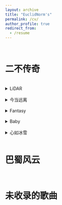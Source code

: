 ```yaml
---
layout: archive
title: "EuclidNorm's"
permalink: /cv/
author_profile: true
redirect_from:
  - /resume
---
```




<br/>

二不传奇
=========
<br/>

<details>
<summary>LiDAR</summary>  
<br/>

​<audio id="audio" controls="" preload="none">
      <source id="mp3" src="https://share.feijipan.com/s/oJCZqNHN">
</audio>
test
  
<br/>
他们的兄弟伙耍得都太假，halfway crooks还想跟老子赛马
<br/>
走到了底我也付出了代价，老子像斯巴达穿上了铠甲
<br/>
没得点东西还拿出来卖傻，老子在drill的时候你在哪
<br/>
直击你心灵把你打成psychopath，I can penetrate you scan like LiDAR
<br/>
Uh,uh,uh,scan,scan,uh,LiDAR
<br/>
Uh,uh,uh,scan,scan,uh
<br/>
提高转速，老子一冲垃圾甩到观音岩
<br/>
现实是驱不散的烟雾，躲不开的欲望和凡尘缘
<br/>
不会被延误，因为晓得乱花只会乱人眼
<br/>
Ain't no real talk，心里的魔鬼就像潘金莲
<br/>
太冰冷咯，淋过雨的人我不会再去盼晴天
<br/>
他们的real talk，其实是money talk talk nothing but谈金钱
<br/>
黄花园living legend，兄弟伙把全国变占领点
<br/>
We cannot stop here，我们的宏图早计划到三零年
<br/>
我们都每天在work，他们的耍得太水儿
<br/>
pull up the门儿，坐到了晚上return，垃圾的中专we purch
<br/>
他们的脑壳头全都是妹儿，白天在耍晚上在jerk
<br/>
老子去实验室回来写verse，写了一本儿，又是一本儿
<br/>
Ball like Faker，Lil Jay大师局秒选中单然后空ban
<br/>
我们的自信来自于技术和内心深处不用公关
<br/>
好嘛你说你搞不懂，可以理解因为你只是中专
<br/>
Pick and roll我和Lil Jay on the show我们像表演空翻
<br/>
他们的兄弟伙耍得都太假，halfway crooks还想跟老子赛马
<br/>
走到了底我也付出了代价，老子像斯巴达穿上了铠甲
<br/>
没得点东西还拿出来卖傻，老子在drill的时候你在哪
<br/>
直击你心灵把你打成psychopath，I can penetrate you scan like LiDAR
<br/>
Uh,uh,uh,scan,scan,uh,LiDAR
<br/>
Uh,uh,uh,scan,scan,uh

</details>

<br/>

<details>
<summary>今当远离</summary>  
  
<br/>
今当远离，兄弟伙临表涕零，从小喝嘉陵水
<br/>
习惯了家里睡，吃不惯咖喱味
<br/>
前面是浮沉哩身世和乱世哩未知，但我晓得我没得退
<br/>
革命哩兄弟伙消失在浪淘沙，刘关张我也没得辙
<br/>
我也不晓得我嘞回儿走了之后还可不可以回
<br/>
嘞回儿我走了下一回儿还要好久才可以喝一杯
<br/>
I'm gonna miss my home, I'm gonna miss my hometown
<br/>
I'm gonna miss my 重, I‘m gonna miss my hometown
<br/>
雾都哩水，尝起像Gatorade
<br/>
半夜耍完吃个黄姐，带劲像808
<br/>
黄花园生产着传说，兄弟到五湖和四海
<br/>
不管路程如何坎坷，我们在哪里都吃得开
<br/>
亲小人远贤臣之后汉所以之倾颓，打完了你们我再回去隐退
<br/>
老子们凡人些很难得领会，我感觉顶，像发了篇定会
<br/>
我能识破你们所有的诡计，小人得志面孔我不想回应
<br/>
过了百年反正都要变灰烬，再拼条命白帝城打到北京
<br/>
早些年我还记得，庞德公他们都喊我keep it low
<br/>
躬耕于南阳了几年后，诸侯和天下都放脑后
<br/>
读书是为了啥子，不为钱不为权为了能看清嘞世界
<br/>
但是我最后才明白，真正的金子就算地底也会被挖掘出
<br/>
他们都想耍酷，迷失在万花丛中
<br/>
我冰封池中之物，遇风雨我就会化龙凤
<br/>
都莫拿出来来摆了，兄弟伙隐居在隆中
<br/>
尝试拥有我哩天赋，梦里头他们会发梦冲
<br/>
老子做事不靠手气，不管你是司马懿还是周瑜，走你
<br/>
命运握在老子手里，哈批些只看到gucci和roley，狗屁
<br/>
今当远离，兄弟伙临表涕零，从小喝嘉陵水
<br/>
习惯了家里睡，吃不惯咖喱味
<br/>
前面是浮沉哩身世和乱世哩未知，但我晓得我没得退
<br/>
革命哩兄弟伙消失在浪淘沙，刘关张我也没得辙
<br/>
我也不晓得我嘞回儿走了之后还可不可以回
<br/>
嘞回儿我走了下一回儿还要好久才可以喝一杯
<br/>
I'm gonna miss my home, I'm gonna miss my hometown
<br/>
I'm gonna miss my 重, I‘m gonna miss my hometown
<br/>
I'm gonna miss my home, I'm gonna miss my hometown
<br/>
I'm gonna miss my 重, I‘m gonna miss my hometown

</details>

<br/>

<details>
<summary>Fantasy</summary>  
  
<br/>
抬头仰望天空，我们是否还是初见时的面容
<br/>
泛黄的回忆，在那时你会出现在我梦里
<br/>
Fantasy，living in fantasy
<br/>
在我的梦里总会出现你的身影
<br/>
Fantasy，living in fantasy
<br/>
冬天里仿佛又听见了你的声音
<br/>
不想再分开因为下一次重逢又是漫无归期
<br/>
When I was down, you always show up and you say you will come to save me
<br/>
每一次看你眼神我勾起一段段甜蜜的回忆
<br/>
Baby，如果爱是场骗局那你太卑鄙
<br/>
Baby牵着我的手，告诉我会陪你
<br/>
I don't wanna go，尽管维持关系费力
<br/>
她们全是hoe，你是最独特的唯一
<br/>
All inside your soul，我能发现你的美丽
<br/>
沉迷于二次元，那曾是曾经的我
<br/>
于是我有很多梦，变得不愿意将就
<br/>
虚伪会让人很恼火，真诚会让我上头
<br/>
执念在让我去坚持，现实在让我放手
<br/>
奇妙的旅行，这一路有你，我很乐意
<br/>
按下了快门我把我们的经历装进了相片
<br/>
努力对你好我不想以后不是你在我旁边
<br/>
泪使红梢减旧香，谁使鸳鸯故作双
<br/>
放任一切不去想，你在就是乌托邦

</details>

<br/>

<details>
<summary>Baby</summary>  
  
<br/>
Overnight, yeah, work overnight
<br/>
Have no time, I don't have that time, yeah
<br/>
In no vibe, yeah, bitch I'm in no vibe
<br/>
Keep myself alive, they will never take my pride, yeah
<br/>
You wanna see the Mo, once I show up but you always flee
<br/>
I don't wanna smoke no more, but I always see those memories
<br/>
Feeling my heart so cold, you left me fucked up since last February
<br/>
Life ain't normal, I don't dare to show them my fragility
<br/>
In nostalgia, I don't wanna leave
<br/>
I'm drown but you don't wanna reach
<br/>
Stay with me, there could've been better things
<br/>
But my error leads me (to) break the everything
<br/>
In nostalgia, I don't wanna leave
<br/>
I'm drown but you don't wanna reach
<br/>
Stay with me, there could've been better things
<br/>
But my error leads me (to) break the everything
<br/>
我好像看不见任何的light
<br/>
痛苦和仇恨蒙蔽了我的双眼，我以为I’ll be alright
<br/>
时间也好像总在一晃眼，一切也永远回不到从前
<br/>
我只能把我所有的怀念，fold in the pack，put in the mic，yeah
<br/>
还记得第一次见你，感觉你也很普通
<br/>
但那份质朴却引起了我的冲动，陪你过好几个春夏秋冬
<br/>
过得太幸福以至于没见到不安涌动，最终我只能在回忆里努力去记忆你稚嫩的脸

</details>

<br/>

<details>
<summary>心如冰雪</summary>  
  
<br/>
I cannot trust anybody，我内心早冷如冰雪
<br/>
北边又吹来了风，风带不走我的痛苦和心结
<br/>
Wondering why she's gone，我们比哪个都亲切
<br/>
好多的话没说出口，但我想你已经没得法听见
<br/>
Please give me a reason，我想我没办法明白
<br/>
You used to ease my mind，你拥有魔力让我的心停歇
<br/>
时过境迁咯我也不再是小孩儿了我洗净了青涩
<br/>
再多的成长和故事我似乎也不能再向你去倾泻
<br/>
I cannot trust, I cannot trust anyone but you
<br/>
我的上升，我的低落嘞一切你都有目共睹
<br/>
我太固执和天真一直不理解你良心用苦
<br/>
但当所有的美好都破灭了一切都只剩了痛苦
<br/>
我仿佛又看到昨日哩悲剧和喜剧在眼前上演
<br/>
曾经的小房子挤满了两人的梦，现在是空荡房间
<br/>
Sitting on (in) the couch，以前看电视你总坐那旁边
<br/>
放哩是亮剑，你把脚放我腿上面，关掉它你说你不爱看血腥的场面
<br/>
你说你想开个网店，里面都卖猫猫狗狗
<br/>
我说太费劲，不如省点钱以后旅游
<br/>
时间过一年又一年，嘞个事还是没实现
<br/>
打开了窗户我透进了光线，光影哩交错间那日常琐碎也不再是常见
<br/>
I cannot forget what I have done,你的躲避不可能假装
<br/>
I should've known 这一个下场，I should've known 这一个下场
<br/>
I cannot trust anybody，我内心早冷如冰雪
<br/>
北边又吹来了风，风带不走我的痛苦和心结
<br/>
Wondering why she's gone，我们比哪个都亲切
<br/>
好多的话没说出口，但我想你已经没得法听见
<br/>
Please give me a reason，我想我没办法明白
<br/>
You used to ease my mind，你拥有魔力让我的心停歇
<br/>
时过境迁咯我也不再是小孩儿了我洗净了青涩
<br/>
再多的成长和故事我似乎也不能再向你去倾泻
<br/>
我不能，我不能再想你
<br/>
过去，如今，都不该再在意
<br/>
告诉我自己keep peace，不要去伤心，但我脑海里他身影总挥之不去
<br/>
我知道他也会变心，生活从来都不是电影
<br/>
我的心冰冷如坚冰，漫漫的长路上一个人前进
<br/>
我早已失去了闲心，focus on 提升我年薪
<br/>
我的心冰冷如坚冰，经历了阴晴和圆缺我的心不再在年轻
<br/>
I cannot trust anybody，我内心早冷如冰雪
<br/>
北边又吹来了风，风带不走我的痛苦和心结
<br/>
Wondering why she's gone，我们比哪个都亲切
<br/>
好多的话没说出口，但我想你已经没得法听见
<br/>
Please give me a reason，我想我没办法明白
<br/>
You used to ease my mind，你拥有魔力让我的心停歇
<br/>
时过境迁咯我也不再是小孩儿了我洗净了青涩
<br/>
再多的成长和故事我似乎也不能再向你去倾泻
<br/>
I don't know why, I don't know why it goes in this way
<br/>
I don't know why, I don't know why...
</details>

<br/>

巴蜀风云
=========
<br/>


未收录的歌曲
=========
<br/>





